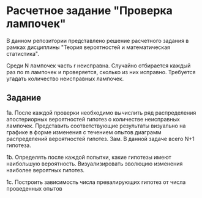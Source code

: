 # Расчетное задание "Проверка лампочек"

В данном репозитории представлено решение расчетного задания в рамках дисциплины "Теория вероятностей и математическая статистика".

Среди N лампочек часть r неисправна. Случайно отбирается каждый раз по m лампочек и проверяется, сколько из них исправно. Требуется угадать количество неисправных лампочек.

## Задание

1а. После каждой проверки необходимо вычислить ряд распределения апостериорных вероятностей гипотез о количестве неисправных лампочек. Представить соответствующие результаты визуально на графике в форме изменения с течением опытов диаграмм распределений вероятностей гипотез. 
Зам. В данной задаче всего N+1 гипотеза. 

1b. Определять после каждой попытки, какие гипотезы имеют наибольшую вероятность. Визуализировать эволюцию изменения наиболее вероятных гипотез.

1с. Построить зависимость числа превалирующих гипотез от числа проведенных опытов
